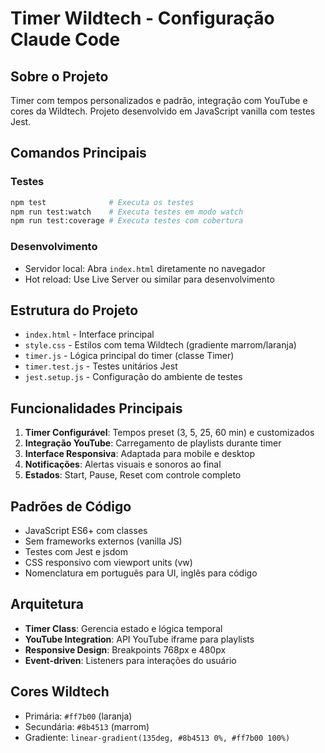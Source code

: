 # Timer Wildtech - Configuração Claude Code

## Sobre o Projeto
Timer com tempos personalizados e padrão, integração com YouTube e cores da Wildtech. Projeto desenvolvido em JavaScript vanilla com testes Jest.

## Comandos Principais

### Testes
```bash
npm test              # Executa os testes
npm run test:watch    # Executa testes em modo watch
npm run test:coverage # Executa testes com cobertura
```

### Desenvolvimento
- Servidor local: Abra `index.html` diretamente no navegador
- Hot reload: Use Live Server ou similar para desenvolvimento

## Estrutura do Projeto
- `index.html` - Interface principal
- `style.css` - Estilos com tema Wildtech (gradiente marrom/laranja)
- `timer.js` - Lógica principal do timer (classe Timer)
- `timer.test.js` - Testes unitários Jest
- `jest.setup.js` - Configuração do ambiente de testes

## Funcionalidades Principais
1. **Timer Configurável**: Tempos preset (3, 5, 25, 60 min) e customizados
2. **Integração YouTube**: Carregamento de playlists durante timer
3. **Interface Responsiva**: Adaptada para mobile e desktop
4. **Notificações**: Alertas visuais e sonoros ao final
5. **Estados**: Start, Pause, Reset com controle completo

## Padrões de Código
- JavaScript ES6+ com classes
- Sem frameworks externos (vanilla JS)
- Testes com Jest e jsdom
- CSS responsivo com viewport units (vw)
- Nomenclatura em português para UI, inglês para código

## Arquitetura
- **Timer Class**: Gerencia estado e lógica temporal
- **YouTube Integration**: API YouTube iframe para playlists
- **Responsive Design**: Breakpoints 768px e 480px
- **Event-driven**: Listeners para interações do usuário

## Cores Wildtech
- Primária: `#ff7b00` (laranja)
- Secundária: `#8b4513` (marrom)
- Gradiente: `linear-gradient(135deg, #8b4513 0%, #ff7b00 100%)`